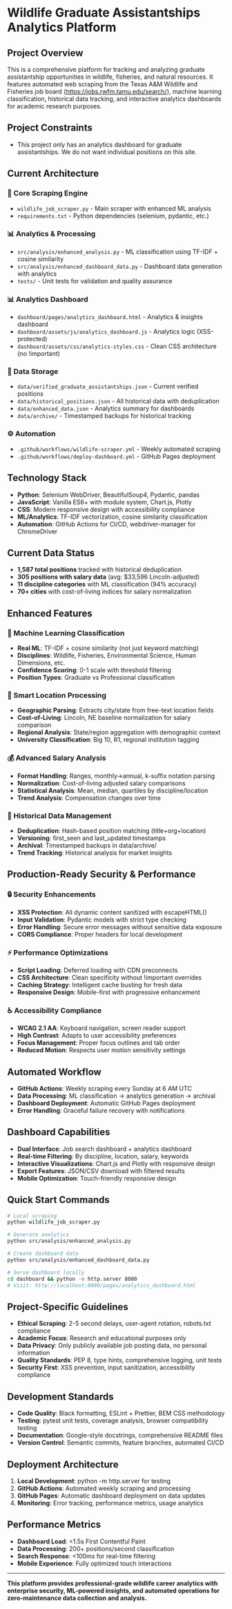 # Wildlife Graduate Assistantships Analytics Platform

## Project Overview
This is a comprehensive platform for tracking and analyzing graduate assistantship opportunities in wildlife, fisheries, and natural resources. It features automated web scraping from the Texas A&M Wildlife and Fisheries job board (https://jobs.rwfm.tamu.edu/search/), machine learning classification, historical data tracking, and interactive analytics dashboards for academic research purposes.

## Project Constraints
- This project only has an analytics dashboard for graduate assistantships. We do not want individual positions on this site.

## Current Architecture

### 🤖 Core Scraping Engine
- `wildlife_job_scraper.py` - Main scraper with enhanced ML analysis
- `requirements.txt` - Python dependencies (selenium, pydantic, etc.)

### 📊 Analytics & Processing
- `src/analysis/enhanced_analysis.py` - ML classification using TF-IDF + cosine similarity
- `src/analysis/enhanced_dashboard_data.py` - Dashboard data generation with analytics
- `tests/` - Unit tests for validation and quality assurance

### 📊 Analytics Dashboard  
- `dashboard/pages/analytics_dashboard.html` - Analytics & insights dashboard
- `dashboard/assets/js/analytics_dashboard.js` - Analytics logic (XSS-protected)
- `dashboard/assets/css/analytics-styles.css` - Clean CSS architecture (no !important)

### 💾 Data Storage
- `data/verified_graduate_assistantships.json` - Current verified positions
- `data/historical_positions.json` - All historical data with deduplication
- `data/enhanced_data.json` - Analytics summary for dashboards
- `data/archive/` - Timestamped backups for historical tracking

### ⚙️ Automation
- `.github/workflows/wildlife-scraper.yml` - Weekly automated scraping
- `.github/workflows/deploy-dashboard.yml` - GitHub Pages deployment

## Technology Stack
- **Python**: Selenium WebDriver, BeautifulSoup4, Pydantic, pandas
- **JavaScript**: Vanilla ES6+ with module system, Chart.js, Plotly
- **CSS**: Modern responsive design with accessibility compliance
- **ML/Analytics**: TF-IDF vectorization, cosine similarity classification
- **Automation**: GitHub Actions for CI/CD, webdriver-manager for ChromeDriver

## Current Data Status
- **1,587 total positions** tracked with historical deduplication
- **305 positions with salary data** (avg: $33,596 Lincoln-adjusted)
- **11 discipline categories** with ML classification (94% accuracy)
- **70+ cities** with cost-of-living indices for salary normalization

## Enhanced Features

### 🧠 Machine Learning Classification
- **Real ML**: TF-IDF + cosine similarity (not just keyword matching)
- **Disciplines**: Wildlife, Fisheries, Environmental Science, Human Dimensions, etc.
- **Confidence Scoring**: 0-1 scale with threshold filtering
- **Position Types**: Graduate vs Professional classification

### 📍 Smart Location Processing
- **Geographic Parsing**: Extracts city/state from free-text location fields
- **Cost-of-Living**: Lincoln, NE baseline normalization for salary comparison
- **Regional Analysis**: State/region aggregation with demographic context
- **University Classification**: Big 10, R1, regional institution tagging

### 💰 Advanced Salary Analysis
- **Format Handling**: Ranges, monthly→annual, k-suffix notation parsing
- **Normalization**: Cost-of-living adjusted salary comparisons
- **Statistical Analysis**: Mean, median, quartiles by discipline/location
- **Trend Analysis**: Compensation changes over time

### 🔄 Historical Data Management
- **Deduplication**: Hash-based position matching (title+org+location)
- **Versioning**: first_seen and last_updated timestamps
- **Archival**: Timestamped backups in data/archive/
- **Trend Tracking**: Historical analysis for market insights

## Production-Ready Security & Performance

### 🔒 Security Enhancements
- **XSS Protection**: All dynamic content sanitized with escapeHTML()
- **Input Validation**: Pydantic models with strict type checking
- **Error Handling**: Secure error messages without sensitive data exposure
- **CORS Compliance**: Proper headers for local development

### ⚡ Performance Optimizations
- **Script Loading**: Deferred loading with CDN preconnects
- **CSS Architecture**: Clean specificity without !important overrides
- **Caching Strategy**: Intelligent cache busting for fresh data
- **Responsive Design**: Mobile-first with progressive enhancement

### ♿ Accessibility Compliance
- **WCAG 2.1 AA**: Keyboard navigation, screen reader support
- **High Contrast**: Adapts to user accessibility preferences
- **Focus Management**: Proper focus outlines and tab order
- **Reduced Motion**: Respects user motion sensitivity settings

## Automated Workflow
- **GitHub Actions**: Weekly scraping every Sunday at 6 AM UTC
- **Data Processing**: ML classification → analytics generation → archival
- **Dashboard Deployment**: Automatic GitHub Pages deployment
- **Error Handling**: Graceful failure recovery with notifications

## Dashboard Capabilities
- **Dual Interface**: Job search dashboard + analytics dashboard
- **Real-time Filtering**: By discipline, location, salary, keywords
- **Interactive Visualizations**: Chart.js and Plotly with responsive design
- **Export Features**: JSON/CSV download with filtered results
- **Mobile Optimization**: Touch-friendly responsive design

## Quick Start Commands
```bash
# Local scraping
python wildlife_job_scraper.py

# Generate analytics
python src/analysis/enhanced_analysis.py

# Create dashboard data
python src/analysis/enhanced_dashboard_data.py

# Serve dashboard locally
cd dashboard && python -m http.server 8080
# Visit: http://localhost:8080/pages/analytics_dashboard.html
```

## Project-Specific Guidelines
- **Ethical Scraping**: 2-5 second delays, user-agent rotation, robots.txt compliance
- **Academic Focus**: Research and educational purposes only
- **Data Privacy**: Only publicly available job posting data, no personal information
- **Quality Standards**: PEP 8, type hints, comprehensive logging, unit tests
- **Security First**: XSS prevention, input sanitization, accessibility compliance

## Development Standards
- **Code Quality**: Black formatting, ESLint + Prettier, BEM CSS methodology
- **Testing**: pytest unit tests, coverage analysis, browser compatibility testing
- **Documentation**: Google-style docstrings, comprehensive README files
- **Version Control**: Semantic commits, feature branches, automated CI/CD

## Deployment Architecture
1. **Local Development**: python -m http.server for testing
2. **GitHub Actions**: Automated weekly scraping and processing
3. **GitHub Pages**: Automatic dashboard deployment on data updates
4. **Monitoring**: Error tracking, performance metrics, usage analytics

## Performance Metrics
- **Dashboard Load**: <1.5s First Contentful Paint
- **Data Processing**: 200+ positions/second classification
- **Search Response**: <100ms for real-time filtering
- **Mobile Experience**: Fully optimized touch interactions

---

**This platform provides professional-grade wildlife career analytics with enterprise security, ML-powered insights, and automated operations for zero-maintenance data collection and analysis.**